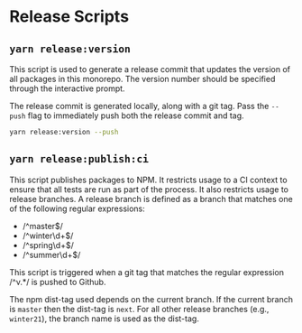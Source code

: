# Release Scripts

## `yarn release:version`

This script is used to generate a release commit that updates the version of all packages in this
monorepo. The version number should be specified through the interactive prompt.

The release commit is generated locally, along with a git tag. Pass the `--push` flag to
immediately push both the release commit and tag.

```sh
yarn release:version --push
```

## `yarn release:publish:ci`

This script publishes packages to NPM. It restricts usage to a CI context to ensure that all
tests are run as part of the process. It also restricts usage to release branches. A release
branch is defined as a branch that matches one of the following regular expressions:

-   /^master\$/
-   /^winter\d+\$/
-   /^spring\d+\$/
-   /^summer\d+\$/

This script is triggered when a git tag that matches the regular expression /^v.\*/ is pushed to
Github.

The npm dist-tag used depends on the current branch. If the current branch is `master` then the
dist-tag is `next`. For all other release branches (e.g., `winter21`), the branch name is used as
the dist-tag.
